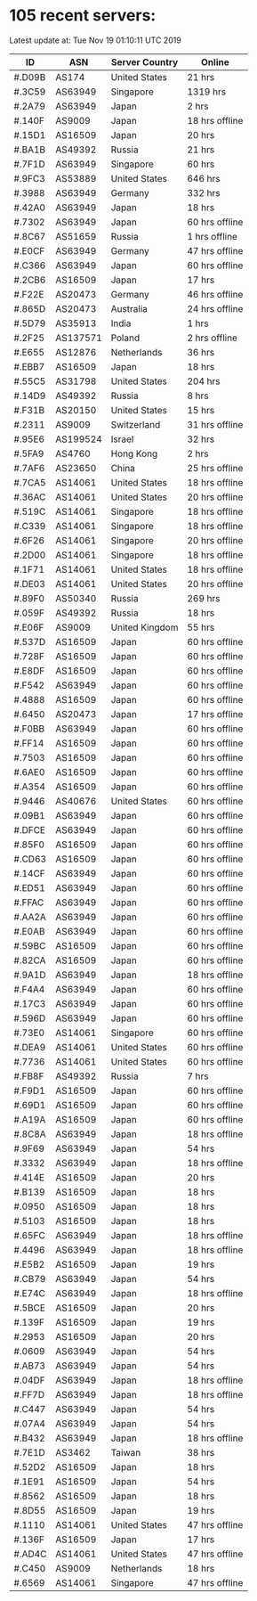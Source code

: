 # 105 recent servers:

Latest update at: Tue Nov 19 01:10:11 UTC 2019

| ID | ASN | Server Country | Online |
| -- | --- | -------------- | ------ |
| #.D09B | AS174 | United States | 21 hrs |
| #.3C59 | AS63949 | Singapore | 1319 hrs |
| #.2A79 | AS63949 | Japan | 2 hrs |
| #.140F | AS9009 | Japan | 18 hrs offline |
| #.15D1 | AS16509 | Japan | 20 hrs |
| #.BA1B | AS49392 | Russia | 21 hrs |
| #.7F1D | AS63949 | Singapore | 60 hrs |
| #.9FC3 | AS53889 | United States | 646 hrs |
| #.3988 | AS63949 | Germany | 332 hrs |
| #.42A0 | AS63949 | Japan | 18 hrs |
| #.7302 | AS63949 | Japan | 60 hrs offline |
| #.8C67 | AS51659 | Russia | 1 hrs offline |
| #.E0CF | AS63949 | Germany | 47 hrs offline |
| #.C366 | AS63949 | Japan | 60 hrs offline |
| #.2CB6 | AS16509 | Japan | 17 hrs |
| #.F22E | AS20473 | Germany | 46 hrs offline |
| #.865D | AS20473 | Australia | 24 hrs offline |
| #.5D79 | AS35913 | India | 1 hrs |
| #.2F25 | AS137571 | Poland | 2 hrs offline |
| #.E655 | AS12876 | Netherlands | 36 hrs |
| #.EBB7 | AS16509 | Japan | 18 hrs |
| #.55C5 | AS31798 | United States | 204 hrs |
| #.14D9 | AS49392 | Russia | 8 hrs |
| #.F31B | AS20150 | United States | 15 hrs |
| #.2311 | AS9009 | Switzerland | 31 hrs offline |
| #.95E6 | AS199524 | Israel | 32 hrs |
| #.5FA9 | AS4760 | Hong Kong | 2 hrs |
| #.7AF6 | AS23650 | China | 25 hrs offline |
| #.7CA5 | AS14061 | United States | 18 hrs offline |
| #.36AC | AS14061 | United States | 20 hrs offline |
| #.519C | AS14061 | Singapore | 18 hrs offline |
| #.C339 | AS14061 | Singapore | 18 hrs offline |
| #.6F26 | AS14061 | Singapore | 20 hrs offline |
| #.2D00 | AS14061 | Singapore | 18 hrs offline |
| #.1F71 | AS14061 | United States | 18 hrs offline |
| #.DE03 | AS14061 | United States | 20 hrs offline |
| #.89F0 | AS50340 | Russia | 269 hrs |
| #.059F | AS49392 | Russia | 18 hrs |
| #.E06F | AS9009 | United Kingdom | 55 hrs |
| #.537D | AS16509 | Japan | 60 hrs offline |
| #.728F | AS16509 | Japan | 60 hrs offline |
| #.E8DF | AS16509 | Japan | 60 hrs offline |
| #.F542 | AS63949 | Japan | 60 hrs offline |
| #.4888 | AS16509 | Japan | 60 hrs offline |
| #.6450 | AS20473 | Japan | 17 hrs offline |
| #.F0BB | AS63949 | Japan | 60 hrs offline |
| #.FF14 | AS16509 | Japan | 60 hrs offline |
| #.7503 | AS16509 | Japan | 60 hrs offline |
| #.6AE0 | AS16509 | Japan | 60 hrs offline |
| #.A354 | AS16509 | Japan | 60 hrs offline |
| #.9446 | AS40676 | United States | 60 hrs offline |
| #.09B1 | AS63949 | Japan | 60 hrs offline |
| #.DFCE | AS63949 | Japan | 60 hrs offline |
| #.85F0 | AS16509 | Japan | 60 hrs offline |
| #.CD63 | AS16509 | Japan | 60 hrs offline |
| #.14CF | AS63949 | Japan | 60 hrs offline |
| #.ED51 | AS63949 | Japan | 60 hrs offline |
| #.FFAC | AS63949 | Japan | 60 hrs offline |
| #.AA2A | AS63949 | Japan | 60 hrs offline |
| #.E0AB | AS63949 | Japan | 60 hrs offline |
| #.59BC | AS16509 | Japan | 60 hrs offline |
| #.82CA | AS16509 | Japan | 60 hrs offline |
| #.9A1D | AS63949 | Japan | 18 hrs offline |
| #.F4A4 | AS63949 | Japan | 60 hrs offline |
| #.17C3 | AS63949 | Japan | 60 hrs offline |
| #.596D | AS63949 | Japan | 60 hrs offline |
| #.73E0 | AS14061 | Singapore | 60 hrs offline |
| #.DEA9 | AS14061 | United States | 60 hrs offline |
| #.7736 | AS14061 | United States | 60 hrs offline |
| #.FB8F | AS49392 | Russia | 7 hrs |
| #.F9D1 | AS16509 | Japan | 60 hrs offline |
| #.69D1 | AS16509 | Japan | 60 hrs offline |
| #.A19A | AS16509 | Japan | 60 hrs offline |
| #.8C8A | AS63949 | Japan | 18 hrs offline |
| #.9F69 | AS63949 | Japan | 54 hrs |
| #.3332 | AS63949 | Japan | 18 hrs offline |
| #.414E | AS16509 | Japan | 20 hrs |
| #.B139 | AS16509 | Japan | 18 hrs |
| #.0950 | AS16509 | Japan | 18 hrs |
| #.5103 | AS16509 | Japan | 18 hrs |
| #.65FC | AS63949 | Japan | 18 hrs offline |
| #.4496 | AS63949 | Japan | 18 hrs offline |
| #.E5B2 | AS16509 | Japan | 19 hrs |
| #.CB79 | AS63949 | Japan | 54 hrs |
| #.E74C | AS63949 | Japan | 18 hrs offline |
| #.5BCE | AS16509 | Japan | 20 hrs |
| #.139F | AS16509 | Japan | 19 hrs |
| #.2953 | AS16509 | Japan | 20 hrs |
| #.0609 | AS63949 | Japan | 54 hrs |
| #.AB73 | AS63949 | Japan | 54 hrs |
| #.04DF | AS63949 | Japan | 18 hrs offline |
| #.FF7D | AS63949 | Japan | 18 hrs offline |
| #.C447 | AS63949 | Japan | 54 hrs |
| #.07A4 | AS63949 | Japan | 54 hrs |
| #.B432 | AS63949 | Japan | 18 hrs offline |
| #.7E1D | AS3462 | Taiwan | 38 hrs |
| #.52D2 | AS16509 | Japan | 18 hrs |
| #.1E91 | AS16509 | Japan | 54 hrs |
| #.8562 | AS16509 | Japan | 18 hrs |
| #.8D55 | AS16509 | Japan | 19 hrs |
| #.1110 | AS14061 | United States | 47 hrs offline |
| #.136F | AS16509 | Japan | 17 hrs |
| #.AD4C | AS14061 | United States | 47 hrs offline |
| #.C450 | AS9009 | Netherlands | 18 hrs |
| #.6569 | AS14061 | Singapore | 47 hrs offline |

